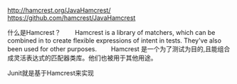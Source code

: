 http://hamcrest.org/JavaHamcrest/
https://github.com/hamcrest/JavaHamcrest

什么是Hamcrest？
  Hamcrest is a library of matchers, which can be combined in to create flexible expressions of intent in tests. They've also been used for other purposes.
  Hamcrest 是一个为了测试为目的,且能组合成灵活表达式的匹配器类库。他们也被用于其他用途。 



Junit就是基于Hamcrest来实现






